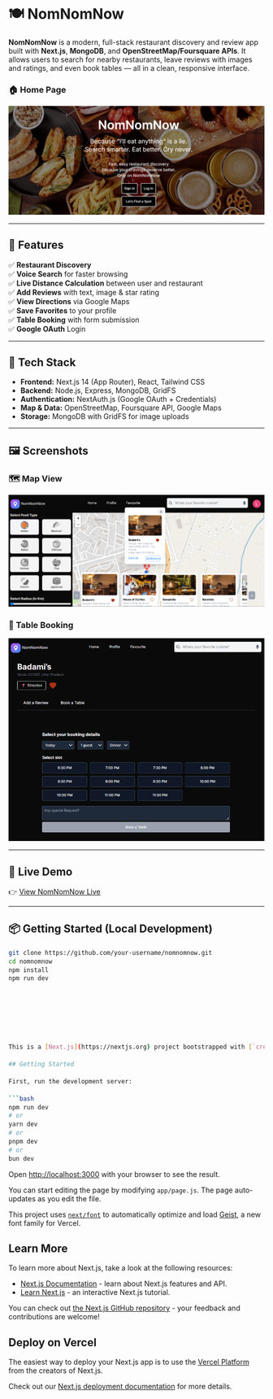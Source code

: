 # 🍽️ NomNomNow

**NomNomNow** is a modern, full-stack restaurant discovery and review app built with **Next.js**, **MongoDB**, and **OpenStreetMap/Foursquare APIs**. It allows users to search for nearby restaurants, leave reviews with images and ratings, and even book tables — all in a clean, responsive interface.

### 🏠 Home Page  
![Home](screenshort/Home.png)

---

## 🚀 Features

✅ **Restaurant Discovery**  
✅ **Voice Search** for faster browsing  
✅ **Live Distance Calculation** between user and restaurant  
✅ **Add Reviews** with text, image & star rating  
✅ **View Directions** via Google Maps  
✅ **Save Favorites** to your profile  
✅ **Table Booking** with form submission  
✅ **Google OAuth** Login  

---

## 🧠 Tech Stack

- **Frontend:** Next.js 14 (App Router), React, Tailwind CSS  
- **Backend:** Node.js, Express, MongoDB, GridFS  
- **Authentication:** NextAuth.js (Google OAuth + Credentials)  
- **Map & Data:** OpenStreetMap, Foursquare API, Google Maps  
- **Storage:** MongoDB with GridFS for image uploads

---

## 🖼️ Screenshots

### 🗺️ Map View  
![Map](screenshort/Map.png)

### 📅 Table Booking  
![TableBooking](screenshort/TableBooking.png)

---

## 🔗 Live Demo

👉 [View NomNomNow Live](https://nom-nom-now-fullstackwebsite.vercel.app/)

---

## 📦 Getting Started (Local Development)

```bash
git clone https://github.com/your-username/nomnomnow.git
cd nomnomnow
npm install
npm run dev







This is a [Next.js](https://nextjs.org) project bootstrapped with [`create-next-app`](https://github.com/vercel/next.js/tree/canary/packages/create-next-app).

## Getting Started

First, run the development server:

```bash
npm run dev
# or
yarn dev
# or
pnpm dev
# or
bun dev
```

Open [http://localhost:3000](http://localhost:3000) with your browser to see the result.

You can start editing the page by modifying `app/page.js`. The page auto-updates as you edit the file.

This project uses [`next/font`](https://nextjs.org/docs/app/building-your-application/optimizing/fonts) to automatically optimize and load [Geist](https://vercel.com/font), a new font family for Vercel.

## Learn More

To learn more about Next.js, take a look at the following resources:

- [Next.js Documentation](https://nextjs.org/docs) - learn about Next.js features and API.
- [Learn Next.js](https://nextjs.org/learn) - an interactive Next.js tutorial.

You can check out [the Next.js GitHub repository](https://github.com/vercel/next.js) - your feedback and contributions are welcome!

## Deploy on Vercel

The easiest way to deploy your Next.js app is to use the [Vercel Platform](https://vercel.com/new?utm_medium=default-template&filter=next.js&utm_source=create-next-app&utm_campaign=create-next-app-readme) from the creators of Next.js.

Check out our [Next.js deployment documentation](https://nextjs.org/docs/app/building-your-application/deploying) for more details.
